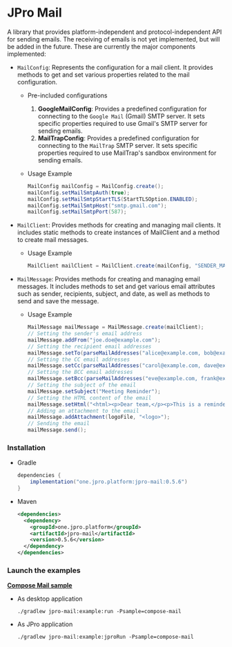 # JPro Mail
A library that provides platform-independent and protocol-independent API for sending emails. The receiving of emails is
not yet implemented, but will be added in the future. These are currently the major components implemented:

- `MailConfig`: Represents the configuration for a mail client. It provides methods to get and set various properties
related to the mail configuration.

    * Pre-included configurations
        1. **GoogleMailConfig**: Provides a predefined configuration for connecting to the `Google Mail` (Gmail) SMTP
            server. It sets specific properties required to use Gmail's SMTP server for sending emails.
        2. **MailTrapConfig**: Provides a predefined configuration for connecting to the `MailTrap` SMTP server.
            It sets specific properties required to use MailTrap's sandbox environment for sending emails.

    * Usage Example

      ```java
      MailConfig mailConfig = MailConfig.create();
      mailConfig.setMailSmtpAuth(true);
      mailConfig.setMailSmtpStartTLS(StartTLSOption.ENABLED);
      mailConfig.setMailSmtpHost("smtp.gmail.com");
      mailConfig.setMailSmtpPort(587);
        ```

- `MailClient`: Provides methods for creating and managing mail clients. It includes static methods to create instances
of MailClient and a method to create mail messages.

    * Usage Example

      ```java
      MailClient mailClient = MailClient.create(mailConfig, "SENDER_MAIL_USERNAME", "SENDER_MAIL_PASSWORD");
      ```

- `MailMessage`: Provides methods for creating and managing email messages. It includes methods to set and get various 
email attributes such as sender, recipients, subject, and date, as well as methods to send and save the message.

    * Usage Example

      ```java
      MailMessage mailMessage = MailMessage.create(mailClient);
      // Setting the sender's email address
      mailMessage.addFrom("joe.doe@example.com");
      // Setting the recipient email addresses
      mailMessage.setTo(parseMailAddresses("alice@example.com, bob@example.com"));
      // Setting the CC email addresses
      mailMessage.setCc(parseMailAddresses("carol@example.com, dave@example.com"));
      // Setting the BCC email addresses
      mailMessage.setBcc(parseMailAddresses("eve@example.com, frank@example.com"));
      // Setting the subject of the email
      mailMessage.setSubject("Meeting Reminder");
      // Setting the HTML content of the email
      mailMessage.setHtml("<html><p>Dear team,</p><p>This is a reminder for the meeting scheduled at 3 PM tomorrow.</p><p>Best regards,<br>Joe</p></html>");
      // Adding an attachment to the email
      mailMessage.addAttachment(logoFile, "<logo>");
      // Sending the email
      mailMessage.send();
      ```

### Installation
- Gradle
    ```groovy
    dependencies {
        implementation("one.jpro.platform:jpro-mail:0.5.6")
    }
    ```
- Maven
    ```xml
    <dependencies>
      <dependency>
        <groupId>one.jpro.platform</groupId>
        <artifactId>jpro-mail</artifactId>
        <version>0.5.6</version>
      </dependency>
    </dependencies>
    ```

### Launch the examples
[**Compose Mail sample**](https://github.com/JPro-one/jpro-platform/blob/main/jpro-mail/example/src/main/java/one/jpro/platform/mail/example/compose/ComposeMailSample.java)
* As desktop application
  ```shell
  ./gradlew jpro-mail:example:run -Psample=compose-mail
  ```
* As JPro application
  ```shell
  ./gradlew jpro-mail:example:jproRun -Psample=compose-mail
  ```